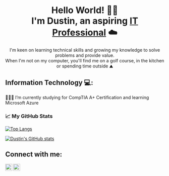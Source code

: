 

<h1 align="center">Hello World! 👋🏽<br>
I'm Dustin, an aspiring <a href="https://www.linkedin.com/in/dustinbalugay/">IT Professional</a> ☁️</h1>

<p align="center">I'm keen on learning technical skills and growing my knowledge to solve problems and provide value. <br>
When I'm not on my computer, you'll find me on a golf course, in the kitchen or spending time outside ⛰️</p>

<h2>Information Technology 💻:</h2>
  👨🏽‍💻  I’m currently studying for CompTIA A+ Certification and learning Microsoft Azure


<h3> &#x1f4c8; My GitHub Stats </h3>

[![Top Langs](https://github-readme-stats.vercel.app/api/top-langs/?username=dustinct&theme=onedark)](https://github.com/anuraghazra/github-readme-stats)

[![Dustin's GitHub stats](https://github-readme-stats.vercel.app/api?username=dustinct&theme=onedark)](https://github.com/anuraghazra/github-readme-stats)

<h2>Connect with me:</h2>

[<img align="left" alt="Josh | LinkedIn" width="22px" src="https://cdn.jsdelivr.net/npm/simple-icons@v3/icons/linkedin.svg" />][linkedin]
[<img align="left" alt="Josh | Instagram" width="22px" src="https://cdn.jsdelivr.net/npm/simple-icons@v3/icons/instagram.svg" />][instagram]

[instagram]: https://www.instagram.com/dustinbts
[linkedin]: https://www.linkedin.com/in/dustinbalugay/

